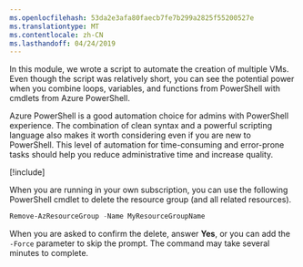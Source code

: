 ```yaml
---
ms.openlocfilehash: 53da2e3afa80faecb7fe7b299a2825f55200527e
ms.translationtype: MT
ms.contentlocale: zh-CN
ms.lasthandoff: 04/24/2019
---
```

In this module, we wrote a script to automate the creation of multiple VMs. Even though the script was relatively short, you can see the potential power when you combine loops, variables, and functions from PowerShell with cmdlets from Azure PowerShell.

Azure PowerShell is a good automation choice for admins with PowerShell experience. The combination of clean syntax and a powerful scripting language also makes it worth considering even if you are new to PowerShell. This level of automation for time-consuming and error-prone tasks should help you reduce administrative time and increase quality.

<!-- Cleanup sandbox -->
[!include[](../../../includes/azure-sandbox-cleanup.md)]

When you are running in your own subscription, you can use the following PowerShell cmdlet to delete the resource group (and all related resources).

```powershell
Remove-AzResourceGroup -Name MyResourceGroupName
```

When you are asked to confirm the delete, answer **Yes**, or you can add the `-Force` parameter to skip the prompt. The command may take several minutes to complete.
